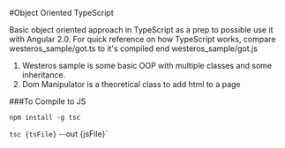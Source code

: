 #Object Oriented TypeScript

Basic object oriented approach in TypeScript as a prep to possible use it with Angular 2.0. For quick reference on how TypeScript works, compare westeros_sample/got.ts to it's compiled end westeros_sample/got.js

1. Westeros sample is some basic OOP with multiple classes and some inheritance.
2. Dom Manipulator is a theoretical class to add html to a page


###To Compile to JS


`npm install -g tsc`

`tsc {tsFile}` --out {jsFile}`
